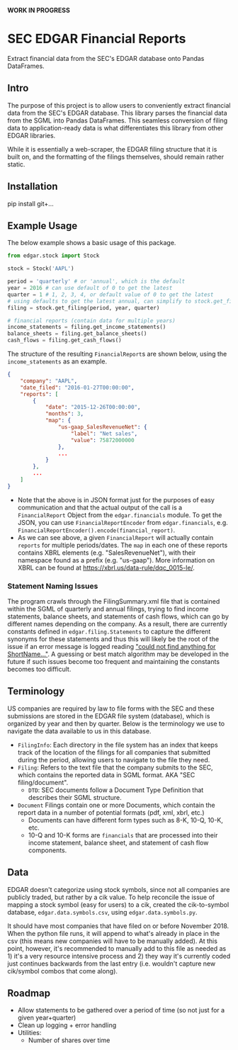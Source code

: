 **WORK IN PROGRESS**

# SEC EDGAR Financial Reports
Extract financial data from the SEC's EDGAR database onto Pandas DataFrames.

## Intro
The purpose of this project is to allow users to conveniently extract financial data from the SEC's EDGAR database. This library parses the financial data from the SGML into Pandas DataFrames. This seamless conversion of filing data to application-ready data is what differentiates this library from other EDGAR libraries.

While it is essentially a web-scraper, the EDGAR filing structure that it is built on, and the formatting of the filings themselves, should remain rather static.


## Installation
pip install git+...


## Example Usage
The below example shows a basic usage of this package.
```python
from edgar.stock import Stock

stock = Stock('AAPL')

period = 'quarterly' # or 'annual', which is the default
year = 2016 # can use default of 0 to get the latest
quarter = 1 # 1, 2, 3, 4, or default value of 0 to get the latest
# using defaults to get the latest annual, can simplify to stock.get_filing()
filing = stock.get_filing(period, year, quarter)

# financial reports (contain data for multiple years)
income_statements = filing.get_income_statements()
balance_sheets = filing.get_balance_sheets()
cash_flows = filing.get_cash_flows()
```

The structure of the resulting `FinancialReport`s are shown below, using the `income_statements` as an example.
```json
{
	"company": "AAPL",
	"date_filed": "2016-01-27T00:00:00",
	"reports": [
		{
			"date": "2015-12-26T00:00:00",
			"months": 3,
			"map": {
				"us-gaap_SalesRevenueNet": {
					"label": "Net sales",
					"value": 75872000000
				},
				...
			}
		},
		...
	]
}
```
 * Note that the above is in JSON format just for the purposes of easy communication and that the actual output of the call is a `FinancialReport` Object from the `edgar.financials` module. To get the JSON, you can use `FinancialReportEncoder` from `edgar.financials`, e.g. `FinancialReportEncoder().encode(financial_report)`.
 * As we can see above, a given `FinancialReport` will actually contain `reports` for multiple periods/dates. The `map` in each one of these reports contains XBRL elements (e.g. "SalesRevenueNet"), with their namespace found as a prefix (e.g. "us-gaap"). More information on XBRL can be found at https://xbrl.us/data-rule/dqc_0015-le/.

### Statement Naming Issues
The program crawls through the FilingSummary.xml file that is contained within the SGML of quarterly and annual filings, trying to find income statements, balance sheets, and statements of cash flows, which can go by different names depending on the company. As a result, there are currently constants defined in `edgar.filing.Statements` to capture the different synonyms for these statements and thus this will likely be the root of the issue if an error message is logged reading ["could not find anything for ShortName..."](https://github.com/farhadab/sec-edgar-financials/issues/2). A guessing or best match algorithm may be developed in the future if such issues become too frequent and maintaining the constants becomes too difficult.

## Terminology
US companies are required by law to file forms with the SEC and these submissions are stored in the EDGAR file system (database), which is organized by year and then by quarter. Below is the terminology we use to navigate the data available to us in this database.

 * `FilingInfo`: Each directory in the file system has an index that keeps track of the location of the filings for all companies that submitted during the period, allowing users to navigate to the file they need.
 * `Filing`: Refers to the text file that the company submits to the SEC, which contains the reported data in SGML format. AKA "SEC filing/document".
   * `DTD`: SEC documents follow a Document Type Definition that describes their SGML structure.
 * `Document` Filings contain one or more Documents, which contain the report data in a number of potential formats (pdf, xml, xbrl, etc.)
   * Documents can have different form types such as 8-K, 10-Q, 10-K, etc.
   * 10-Q and 10-K forms are `financials` that are processed into their income statement, balance sheet, and statement of cash flow components.


## Data
EDGAR doesn't categorize using stock symbols, since not all companies are publicly traded, but rather by a cik value. To help reconcile the issue of mapping a stock symbol (easy for users) to a cik, created the cik-to-symbol database, `edgar.data.symbols.csv`, using `edgar.data.symbols.py`.

It should have most companies that have filed on or before November 2018. When the python file runs, it will append to what's already in place in the csv (this means new companies will have to be manually added). At this point, however, it's recommended to manually add to this file as needed as 1) it's a very resource intensive process and 2) they way it's currently coded just continues backwards from the last entry (i.e. wouldn't capture new cik/symbol combos that come along).


## Roadmap
 * Allow statements to be gathered over a period of time (so not just for a given year+quarter)
 * Clean up logging + error handling
 * Utilities:
   * Number of shares over time
